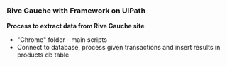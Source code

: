 ### Rive Gauche with Framework on UIPath ###
**Process to extract data from Rive Gauche site**

* "Chrome" folder - main scripts
* Connect to database, process given transactions and insert results in products db table